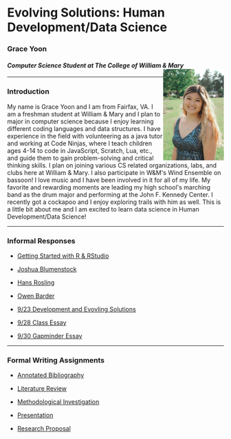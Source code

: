 # Evolving Solutions: Human Development/Data Science 

### Grace Yoon 
#### *Computer Science Student at The College of William & Mary* <img align="right" alt="drawing" src="GraceYoon.jpg" width="28%" height="28%"> 

---

### Introduction
My name is Grace Yoon and I am from Fairfax, VA. I am a freshman student at William & Mary and I plan to major in computer science because I enjoy learning different coding languages and data structures. I have experience in the field with volunteering as a java tutor and working at Code Ninjas, where I teach children ages 4-14 to code in JavaScript, Scratch, Lua, etc., and guide them to gain problem-solving and critical thinking skills. I plan on joining various CS related organizations, labs, and clubs here at William & Mary. I also participate in W&M's Wind Ensemble on bassoon! I love music and I have been involved in it for all of my life. My favorite and rewarding moments are leading my high school's marching band as the drum major and performing at the John F. Kennedy Center. I recently got a cockapoo and I enjoy exploring trails with him as well. This is a little bit about me and I am excited to learn data science in Human Development/Data Science!

---

### Informal Responses

- [Getting Started with R & RStudio](1.4.md)

- [Joshua Blumenstock](Blumenstock.md)

- [Hans Rosling](Rosling.md)

- [Owen Barder](Barder.md)

- [9/23 Development and Evovling Solutions](Sept23Essay.md)

- [9/28 Class Essay](Sept28Essay.md)

- [9/30 Gapminder Essay](Sept30Gapminder.md)

---

### Formal Writing Assignments

- [Annotated Bibliography](AnnotatedBibliography.md)

- [Literature Review]()

- [Methodological Investigation]()

- [Presentation]()

- [Research Proposal]()
